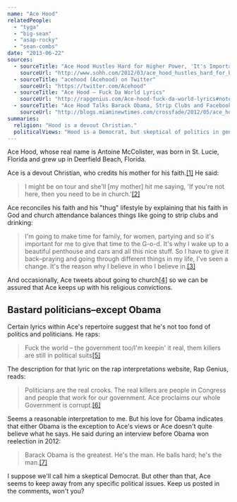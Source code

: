 ```yaml
---
name: "Ace Hood"
relatedPeople:
  - "tyga"
  - "big-sean"
  - "asap-rocky"
  - "sean-combs"
date: "2013-06-22"
sources:
  - sourceTitle: "Ace Hood Hustles Hard for Higher Power, 'It's Important For Me To Give That Time To G-O-D"
    sourceUrl: "http://www.sohh.com/2012/03/ace_hood_hustles_hard_for_higher_power_i.html"
  - sourceTitle: "acehood (Acehood) on Twitter"
    sourceUrl: "https://twitter.com/Acehood"
  - sourceTitle: "Ace Hood – Fuck Da World Lyrics"
    sourceUrl: "http://rapgenius.com/Ace-hood-fuck-da-world-lyrics#note-1411878"
  - sourceTitle: "Ace Hood Talks Barack Obama, Strip Clubs and Facebook Stock"
    sourceUrl: "http://blogs.miaminewtimes.com/crossfade/2012/05/ace_hood_interview_barack_obama_strippers_facebook_stock.php"
summaries:
  religion: "Hood is a devout Christian."
  politicalViews: "Hood is a Democrat, but skeptical of politics in general."
---
```


Ace Hood, whose real name is Antoine McColister, was born in St. Lucie, Florida and grew up in Deerfield Beach, Florida.

Ace is a devout Christian, who credits his mother for his faith.<a class="source-citation" href="#http%3A%2F%2Fwww.sohh.com%2F2012%2F03%2Face_hood_hustles_hard_for_higher_power_i.html" title="Ace Hood Hustles Hard for Higher Power, &apos;It&apos;s Important For Me To Give That Time To G-O-D">[1]</a> He said:

>I might be on tour and she'll [my mother] hit me saying, 'If you're not here, then you need to be in church.'<a class="source-citation" href="#http%3A%2F%2Fwww.sohh.com%2F2012%2F03%2Face_hood_hustles_hard_for_higher_power_i.html" title="Ace Hood Hustles Hard for Higher Power, &apos;It&apos;s Important For Me To Give That Time To G-O-D">[2]</a>

Ace reconciles his faith and his "thug" lifestyle by explaining that his faith in God and church attendance balances things like going to strip clubs and drinking:

>I'm going to make time for family, for women, partying and so it's important for me to give that time to the G-o-d. It's why I wake up to a beautiful penthouse and cars and all this nice stuff. So I have to give it back–praying and going through different things in my life, I've seen a change. It's the reason why I believe in who I believe in.<a class="source-citation" href="#http%3A%2F%2Fwww.sohh.com%2F2012%2F03%2Face_hood_hustles_hard_for_higher_power_i.html" title="Ace Hood Hustles Hard for Higher Power, &apos;It&apos;s Important For Me To Give That Time To G-O-D">[3]</a>

And occasionally, Ace tweets about going to church<a class="source-citation" href="#https%3A%2F%2Ftwitter.com%2FAcehood" title="acehood (Acehood) on Twitter">[4]</a> so we can be assured that Ace keeps up with his religious convictions.


## Bastard politicians–except Obama

Certain lyrics within Ace's repertoire suggest that he's not too fond of politics and politicians. He raps:

>Fuck the world – the government too/I'm keepin' it real, them killers are still in political suits<a class="source-citation" href="#http%3A%2F%2Frapgenius.com%2FAce-hood-fuck-da-world-lyrics%23note-1411878" title="Ace Hood – Fuck Da World Lyrics">[5]</a>

The description for that lyric on the rap interpretations website, Rap Genius, reads:

>Politicians are the real crooks. The real killers are people in Congress and people that work for our government. Ace proclaims our whole Government is corrupt.<a class="source-citation" href="#http%3A%2F%2Frapgenius.com%2FAce-hood-fuck-da-world-lyrics%23note-1411878" title="Ace Hood – Fuck Da World Lyrics">[6]</a>

Seems a reasonable interpretation to me. But his love for Obama indicates that either Obama is the exception to Ace's views or Ace doesn't quite believe what he says. He said during an interview before Obama won reelection in 2012:

>Barack Obama is the greatest. He's the man. He balls hard; he's the man.<a class="source-citation" href="#http%3A%2F%2Fblogs.miaminewtimes.com%2Fcrossfade%2F2012%2F05%2Face_hood_interview_barack_obama_strippers_facebook_stock.php" title="Ace Hood Talks Barack Obama, Strip Clubs and Facebook Stock">[7]</a>

I suppose we'll call him a skeptical Democrat. But other than that, Ace seems to keep away from any specific political issues. Keep us posted in the comments, won't you?